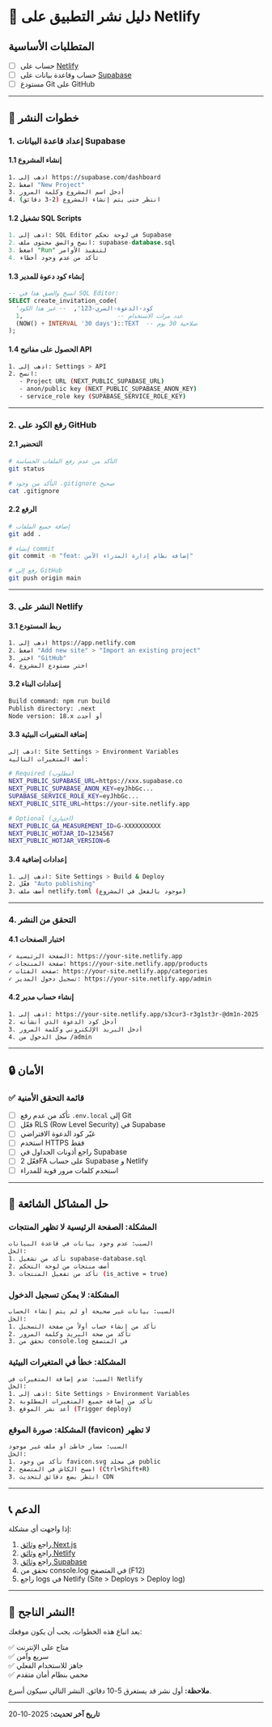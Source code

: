 # 🚀 دليل نشر التطبيق على Netlify

## المتطلبات الأساسية

- [ ] حساب على [Netlify](https://netlify.com)
- [ ] حساب وقاعدة بيانات على [Supabase](https://supabase.com)
- [ ] مستودع Git على GitHub

---

## 📝 خطوات النشر

### 1. إعداد قاعدة البيانات Supabase

#### 1.1 إنشاء المشروع
```bash
1. اذهب إلى https://supabase.com/dashboard
2. اضغط "New Project"
3. أدخل اسم المشروع وكلمة المرور
4. انتظر حتى يتم إنشاء المشروع (2-3 دقائق)
```

#### 1.2 تشغيل SQL Scripts
```sql
1. اذهب إلى: SQL Editor في لوحة تحكم Supabase
2. انسخ والصق محتوى ملف: supabase-database.sql
3. اضغط "Run" لتنفيذ الأوامر
4. تأكد من عدم وجود أخطاء
```

#### 1.3 إنشاء كود دعوة للمدير
```sql
-- انسخ والصق هذا في SQL Editor:
SELECT create_invitation_code(
  'كود-الدعوة-السري-123',  -- غير هذا الكود
  1,                          -- عدد مرات الاستخدام
  (NOW() + INTERVAL '30 days')::TEXT  -- صلاحية 30 يوم
);
```

#### 1.4 الحصول على مفاتيح API
```bash
1. اذهب إلى: Settings > API
2. انسخ:
   - Project URL (NEXT_PUBLIC_SUPABASE_URL)
   - anon/public key (NEXT_PUBLIC_SUPABASE_ANON_KEY)
   - service_role key (SUPABASE_SERVICE_ROLE_KEY)
```

---

### 2. رفع الكود على GitHub

#### 2.1 التحضير
```bash
# التأكد من عدم رفع الملفات الحساسة
git status

# التأكد من وجود .gitignore صحيح
cat .gitignore
```

#### 2.2 الرفع
```bash
# إضافة جميع الملفات
git add .

# إنشاء commit
git commit -m "feat: إضافة نظام إدارة المدراء الآمن"

# رفع إلى GitHub
git push origin main
```

---

### 3. النشر على Netlify

#### 3.1 ربط المستودع
```bash
1. اذهب إلى https://app.netlify.com
2. اضغط "Add new site" > "Import an existing project"
3. اختر "GitHub"
4. اختر مستودع المشروع
```

#### 3.2 إعدادات البناء
```bash
Build command: npm run build
Publish directory: .next
Node version: 18.x أو أحدث
```

#### 3.3 إضافة المتغيرات البيئية
```bash
اذهب إلى: Site Settings > Environment Variables
أضف المتغيرات التالية:

# Required (مطلوب)
NEXT_PUBLIC_SUPABASE_URL=https://xxx.supabase.co
NEXT_PUBLIC_SUPABASE_ANON_KEY=eyJhbGc...
SUPABASE_SERVICE_ROLE_KEY=eyJhbGc...
NEXT_PUBLIC_SITE_URL=https://your-site.netlify.app

# Optional (اختياري)
NEXT_PUBLIC_GA_MEASUREMENT_ID=G-XXXXXXXXXX
NEXT_PUBLIC_HOTJAR_ID=1234567
NEXT_PUBLIC_HOTJAR_VERSION=6
```

#### 3.4 إعدادات إضافية
```bash
1. اذهب إلى: Site Settings > Build & Deploy
2. فعّل "Auto publishing"
3. أضف ملف netlify.toml (موجود بالفعل في المشروع)
```

---

### 4. التحقق من النشر

#### 4.1 اختبار الصفحات
```bash
✓ الصفحة الرئيسية: https://your-site.netlify.app
✓ صفحة المنتجات: https://your-site.netlify.app/products
✓ صفحة الفئات: https://your-site.netlify.app/categories
✓ تسجيل دخول المدير: https://your-site.netlify.app/admin
```

#### 4.2 إنشاء حساب مدير
```bash
1. اذهب إلى: https://your-site.netlify.app/s3cur3-r3g1st3r-@dm1n-2025
2. أدخل كود الدعوة الذي أنشأته
3. أدخل البريد الإلكتروني وكلمة المرور
4. سجل الدخول من /admin
```

---

## 🔒 الأمان

### ✅ قائمة التحقق الأمنية

- [ ] تأكد من عدم رفع `.env.local` إلى Git
- [ ] فعّل RLS (Row Level Security) في Supabase
- [ ] غيّر كود الدعوة الافتراضي
- [ ] استخدم HTTPS فقط
- [ ] راجع أذونات الجداول في Supabase
- [ ] فعّل 2FA على حساب Supabase و Netlify
- [ ] استخدم كلمات مرور قوية للمدراء

---

## 🐛 حل المشاكل الشائعة

### المشكلة: الصفحة الرئيسية لا تظهر المنتجات
```bash
السبب: عدم وجود بيانات في قاعدة البيانات
الحل:
1. تأكد من تشغيل supabase-database.sql
2. أضف منتجات من لوحة التحكم
3. تأكد من تفعيل المنتجات (is_active = true)
```

### المشكلة: لا يمكن تسجيل الدخول
```bash
السبب: بيانات غير صحيحة أو لم يتم إنشاء الحساب
الحل:
1. تأكد من إنشاء حساب أولاً من صفحة التسجيل
2. تأكد من صحة البريد وكلمة المرور
3. تحقق من console.log في المتصفح
```

### المشكلة: خطأ في المتغيرات البيئية
```bash
السبب: عدم إضافة المتغيرات في Netlify
الحل:
1. اذهب إلى: Site Settings > Environment Variables
2. تأكد من إضافة جميع المتغيرات المطلوبة
3. أعد نشر الموقع (Trigger deploy)
```

### المشكلة: صورة الموقع (favicon) لا تظهر
```bash
السبب: مسار خاطئ أو ملف غير موجود
الحل:
1. تأكد من وجود favicon.svg في مجلد public
2. امسح الكاش في المتصفح (Ctrl+Shift+R)
3. انتظر بضع دقائق لتحديث CDN
```

---

## 📞 الدعم

إذا واجهت أي مشكلة:

1. راجع [وثائق Next.js](https://nextjs.org/docs)
2. راجع [وثائق Netlify](https://docs.netlify.com)
3. راجع [وثائق Supabase](https://supabase.com/docs)
4. تحقق من console.log في المتصفح (F12)
5. راجع logs في Netlify (Site > Deploys > Deploy log)

---

## 🎉 النشر الناجح!

بعد اتباع هذه الخطوات، يجب أن يكون موقعك:

✅ متاح على الإنترنت  
✅ سريع وآمن  
✅ جاهز للاستخدام الفعلي  
✅ محمي بنظام أمان متقدم  

**ملاحظة:** أول نشر قد يستغرق 5-10 دقائق. النشر التالي سيكون أسرع.

---

**تاريخ آخر تحديث:** 2025-10-20
